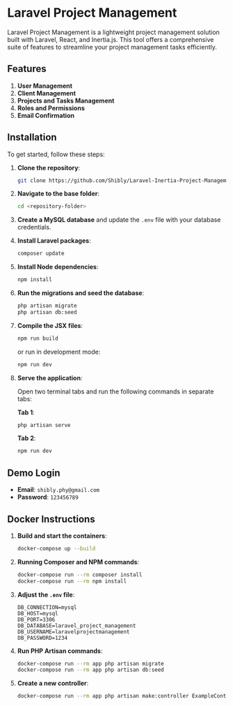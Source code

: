 # Laravel Project Management

Laravel Project Management is a lightweight project management solution built with Laravel, React, and Inertia.js. This
tool offers a comprehensive suite of features to streamline your project management tasks efficiently.

## Features

1. **User Management**
2. **Client Management**
3. **Projects and Tasks Management**
4. **Roles and Permissions**
5. **Email Confirmation**

## Installation

To get started, follow these steps:

1. **Clone the repository**:

    ```bash
    git clone https://github.com/Shibly/Laravel-Inertia-Project-Management.git
    ```

2. **Navigate to the base folder**:

    ```bash
    cd <repository-folder>
    ```

3. **Create a MySQL database** and update the `.env` file with your database credentials.

4. **Install Laravel packages**:

    ```bash
    composer update
    ```

5. **Install Node dependencies**:

    ```bash
    npm install
    ```

6. **Run the migrations and seed the database**:

    ```bash
    php artisan migrate
    php artisan db:seed
    ```

7. **Compile the JSX files**:

    ```bash
    npm run build
    ```

   or run in development mode:

    ```bash
    npm run dev
    ```

8. **Serve the application**:

   Open two terminal tabs and run the following commands in separate tabs:

   **Tab 1**:

    ```bash
    php artisan serve
    ```

   **Tab 2**:

    ```bash
    npm run dev
    ```

## Demo Login

- **Email**: `shibly.phy@gmail.com`
- **Password**: `123456789`

## Docker Instructions

1. **Build and start the containers**:

    ```bash
    docker-compose up --build
    ```

2. **Running Composer and NPM commands**:

    ```bash
    docker-compose run --rm composer install
    docker-compose run --rm npm install
    ```

3. **Adjust the `.env` file**:

    ```plaintext
    DB_CONNECTION=mysql
    DB_HOST=mysql
    DB_PORT=3306
    DB_DATABASE=laravel_project_management
    DB_USERNAME=laravelprojectmanagement
    DB_PASSWORD=1234
    ```

4. **Run PHP Artisan commands**:

    ```bash
    docker-compose run --rm app php artisan migrate
   docker-compose run --rm app php artisan db:seed
    ```


1. **Create a new controller**:

    ```bash
    docker-compose run --rm app php artisan make:controller ExampleController
    ```

